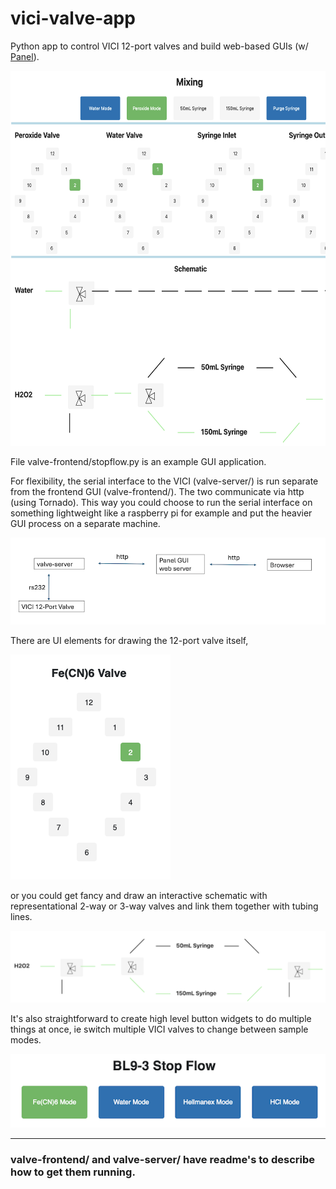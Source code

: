 # vici-valve-app 

Python app to control VICI 12-port valves and build web-based GUIs (w/ [Panel](https://panel.holoviz.org/)).

<img src="readme-images/app.png" alt="Alt Text" width="580" height="600">

File valve-frontend/stopflow.py is an example GUI application.

For flexibility, the serial interface to the VICI (valve-server/) is run separate from the frontend GUI (valve-frontend/).  The two communicate via http (using Tornado).  This way you could choose to run the serial interface on something lightweight like a raspberry pi for example and put the heavier GUI process on a separate machine.

![overview](readme-images/overview.png "overview")

There are UI elements for drawing the 12-port valve itself, 

![12-port valve gui](readme-images/12.png "12-port valve")

or you could get fancy and draw an interactive schematic with representational 2-way or 3-way valves and link them together with tubing lines.

![schematic](readme-images/schem.png "schematic")

It's also straightforward to create high level button widgets to do multiple things at once, ie switch multiple VICI valves to change between sample modes.

![Buttons](readme-images/buttons.png "Buttons")

---
### valve-frontend/ and valve-server/ have readme's to describe how to get them running. 
